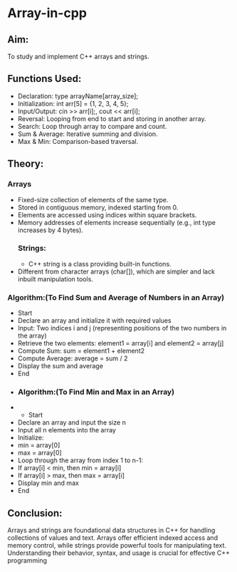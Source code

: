 # Array-in-cpp
## Aim:
To study and implement C++ arrays and strings.
## Functions Used:
- Declaration: type arrayName[array_size];
- Initialization: int arr[5] = {1, 2, 3, 4, 5};
- Input/Output: cin >> arr[i];, cout << arr[i];
- Reversal: Looping from end to start and storing in another array.
- Search: Loop through array to compare and count.
- Sum & Average: Iterative summing and division.
- Max & Min: Comparison-based traversal.
## Theory:
### Arrays
- Fixed-size collection of elements of the same type.
- Stored in contiguous memory, indexed starting from 0.
- Elements are accessed using indices within square brackets.
- Memory addresses of elements increase sequentially (e.g., int type increases by 4 bytes).
  ### Strings:
  - C++ string is a class providing built-in functions.
- Different from character arrays (char[]), which are simpler and lack inbuilt manipulation tools.
### Algorithm:(To Find Sum and Average of Numbers in an Array)
- Start
- Declare an array and initialize it with required values
- Input: Two indices i and j (representing positions of the two numbers in the array)
- Retrieve the two elements: element1 = array[i] and element2 = array[j]
- Compute Sum: sum = element1 + element2
- Compute Average: average = sum / 2
- Display the sum and average
- End
- ### Algorithm:(To Find Min and Max in an Array)
- - Start
- Declare an array and input the size n
- Input all n elements into the array
- Initialize:
- min = array[0]
- max = array[0]
- Loop through the array from index 1 to n-1:
- If array[i] < min, then min = array[i]
- If array[i] > max, then max = array[i]
- Display min and max
- End
## Conclusion:
Arrays and strings are foundational data structures in C++ for handling collections of values and text. Arrays offer efficient indexed access and memory control, while strings provide powerful tools for manipulating text. Understanding their behavior, syntax, and usage is crucial for effective C++ programming





